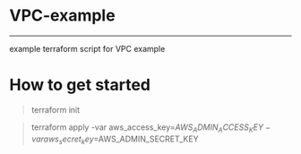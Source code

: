 
# VPC-example
---
example terraform script for VPC example



# How to get started

> terraform init 

> terraform apply -var aws_access_key=$AWS_ADMIN_ACCESS_KEY -var aws_secret_key=$AWS_ADMIN_SECRET_KEY
